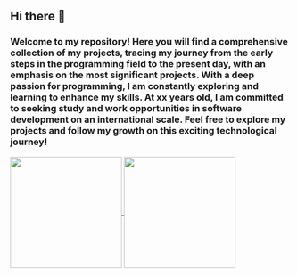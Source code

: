 ## Hi there 👋

### Welcome to my repository! Here you will find a comprehensive collection of my projects, tracing my journey from the early steps in the programming field to the present day, with an emphasis on the most significant projects. With a deep passion for programming, I am constantly exploring and learning to enhance my skills. At xx years old, I am committed to seeking study and work opportunities in software development on an international scale. Feel free to explore my projects and follow my growth on this exciting technological journey!

<a href="https://github.com/GleristonCastro/github-readme-stats">
  <img height=200 align="center" src="https://github-readme-stats.vercel.app/api?username=GleristonCastro&bg_color=00000000&show_icons=true&hide_border=true" />
</a>
<a href="https://github.com/GleristonCastro/convoychat">
  <img height=200 align="center" src="https://github-readme-stats.vercel.app/api/top-langs?username=GleristonCastro&layout=compact&langs_count=8&card_width=32&bg_color=00000000&hide_border=true" />
</a>

<!--
**GleristonCastro/GleristonCastro** is a ✨ _special_ ✨ repository because its `README.md` (this file) appears on your GitHub profile.

Here are some ideas to get you started:

- 🔭 I’m currently working on ...
- 🌱 I’m currently learning ...
- 👯 I’m looking to collaborate on ...
- 🤔 I’m looking for help with ...
- 💬 Ask me about ...
- 📫 How to reach me: ...
- 😄 Pronouns: ...
- ⚡ Fun fact: ...
-->
